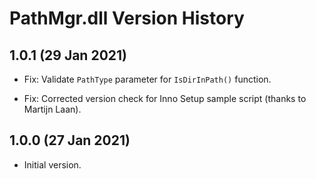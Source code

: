 # PathMgr.dll Version History

## 1.0.1 (29 Jan 2021)

* Fix: Validate `PathType` parameter for `IsDirInPath()` function.

* Fix: Corrected version check for Inno Setup sample script (thanks to Martijn Laan).

## 1.0.0 (27 Jan 2021)

* Initial version.